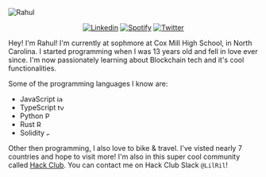 <p><img src="https://i.ibb.co/q7tdHxy/image.png" alt="Rahul">
  <p align="center">


<a href="https://www.linkedin.com/in/rahul-r-0549a4246/">
<img src="https://img.shields.io/badge/LinkedIn-ff6000?style=for-the-badge&logo=linkedin&logoColor=white;logo=Linkedin&amp;logoColor=white&amp;link=https://www.linkedin.com/in/rahul-r-0549a4246/" alt="Linkedin"></a>
<a href="https://open.spotify.com/user/31ygjtd6qnsipknn3qzmwjidtzuu?si=-yOz-AfDR1msGjoKn65u6g"><img src="https://img.shields.io/badge/-spotify-ff7700?style=for-the-badge&amp;logo=Spotify&amp;logoColor=white&amp;link=https://open.spotify.com/user/31ygjtd6qnsipknn3qzmwjidtzuu?si=-yOz-AfDR1msGjoKn65u6g" alt="Spotify"></a>
<a href="https://twitter.com/Rahuls_Coding/"><img src="https://img.shields.io/badge/-Twitter-ff8c00?style=for-the-badge&amp;fontColor=white&amp;logo=Twitter&amp;logoColor=white&amp;link=https://twitter.com/Rahuls-Coding/" alt="Twitter"></a>
<!--
<a href="mailto:rahulscodingworld@gmail.com"><img src="https://img.shields.io/badge/-Email-ffa300?style=for-the-badge&amp;logo=Instagram&amp;logoColor=white&amp;link=mailto:rahulscodingworld@gmail.com" alt="Email"></a>
-->
</p>

<p> Hey! I&#39;m Rahul! I'm currently at sophmore at Cox Mill High School, in North Carolina. I started programming when I was 13 years old and fell in love ever since. I&#39;m now passionately learning about Blockchain tech and it&#39;s cool functionalities. 
</p>

<p>Some of the programming languages I know are:</p>
<ul> 
<li>JavaScript <img src='https://upload.wikimedia.org/wikipedia/commons/9/99/Unofficial_JavaScript_logo_2.svg' width=13 alt='javascript'/></li>
<li>TypeScript <img src='https://upload.wikimedia.org/wikipedia/commons/4/4c/Typescript_logo_2020.svg' width=13 alt='typescript'/></li>
<li>Python <img src="https://upload.wikimedia.org/wikipedia/commons/c/c3/Python-logo-notext.svg" width=13 alt="Python"/></li> <li> Rust <img src="https://upload.wikimedia.org/wikipedia/commons/d/d5/Rust_programming_language_black_logo.svg" width=13 alt='Rust'/></li> 
<li>Solidity <img src='https://upload.wikimedia.org/wikipedia/commons/9/98/Solidity_logo.svg' width=9 alt='solidity'/>
</ul>


<p>Other then programming, I also love to bike & travel. I&#39;ve visted nearly 7 countries and hope to visit more! I&#39;m also in this super cool community called <a href="https://hackclub.com">Hack Club</a>. You can contact me on Hack Club Slack  <code>@LilRil</code>!</p>

